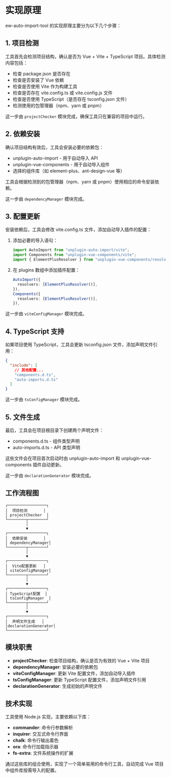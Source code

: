 # 实现原理

ew-auto-import-tool 的实现原理主要分为以下几个步骤：

## 1. 项目检测

工具首先会检测项目结构，确认是否为 Vue + Vite + TypeScript 项目。具体检测内容包括：

- 检查 package.json 是否存在
- 检查是否安装了 Vue 依赖
- 检查是否使用 Vite 作为构建工具
- 检查是否存在 vite.config.ts 或 vite.config.js 文件
- 检查是否使用 TypeScript（是否存在 tsconfig.json 文件）
- 检测使用的包管理器（npm、yarn 或 pnpm）

这一步由 `projectChecker` 模块完成，确保工具只在兼容的项目中运行。

## 2. 依赖安装

确认项目结构有效后，工具会安装必要的依赖包：

- unplugin-auto-import - 用于自动导入 API
- unplugin-vue-components - 用于自动导入组件
- 选择的组件库（如 element-plus、ant-design-vue 等）

工具会根据检测到的包管理器（npm、yarn 或 pnpm）使用相应的命令安装依赖。

这一步由 `dependencyManager` 模块完成。

## 3. 配置更新

安装依赖后，工具会修改 vite.config.ts 文件，添加自动导入插件的配置：

1. 添加必要的导入语句：

   ```typescript
   import AutoImport from "unplugin-auto-import/vite";
   import Components from "unplugin-vue-components/vite";
   import { ElementPlusResolver } from "unplugin-vue-components/resolvers";
   ```

2. 在 plugins 数组中添加插件配置：
   ```typescript
   AutoImport({
     resolvers: [ElementPlusResolver()],
   }),
   Components({
     resolvers: [ElementPlusResolver()],
   }),
   ```

这一步由 `viteConfigManager` 模块完成。

## 4. TypeScript 支持

如果项目使用 TypeScript，工具会更新 tsconfig.json 文件，添加声明文件引用：

```json
{
  "include": [
    // 其他配置...
    "components.d.ts",
    "auto-imports.d.ts"
  ]
}
```

这一步由 `tsConfigManager` 模块完成。

## 5. 文件生成

最后，工具会在项目根目录下创建两个声明文件：

- components.d.ts - 组件类型声明
- auto-imports.d.ts - API 类型声明

这些文件会在项目首次启动时由 unplugin-auto-import 和 unplugin-vue-components 插件自动更新。

这一步由 `declarationGenerator` 模块完成。

## 工作流程图

```
┌─────────────────┐
│  项目检测       │
│ projectChecker  │
└────────┬────────┘
         │
         ▼
┌─────────────────┐
│  依赖安装       │
│ dependencyManager│
└────────┬────────┘
         │
         ▼
┌─────────────────┐
│  Vite配置更新   │
│ viteConfigManager│
└────────┬────────┘
         │
         ▼
┌─────────────────┐
│ TypeScript配置  │
│ tsConfigManager  │
└────────┬────────┘
         │
         ▼
┌─────────────────┐
│  声明文件生成   │
│declarationGenerator│
└─────────────────┘
```

## 模块职责

- **projectChecker**: 检查项目结构，确认是否为有效的 Vue + Vite 项目
- **dependencyManager**: 安装必要的依赖包
- **viteConfigManager**: 更新 Vite 配置文件，添加自动导入插件
- **tsConfigManager**: 更新 TypeScript 配置文件，添加声明文件引用
- **declarationGenerator**: 生成初始的声明文件

## 技术实现

工具使用 Node.js 实现，主要依赖以下库：

- **commander**: 命令行参数解析
- **inquirer**: 交互式命令行界面
- **chalk**: 命令行输出着色
- **ora**: 命令行加载指示器
- **fs-extra**: 文件系统操作的扩展

通过这些库的组合使用，实现了一个简单易用的命令行工具，自动完成 Vue 项目中组件库按需导入的配置。
